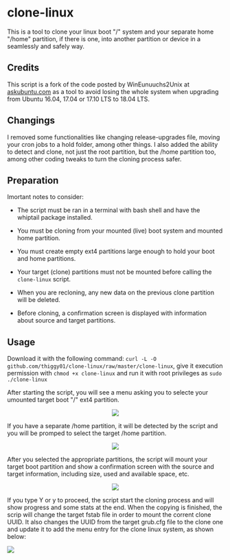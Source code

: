 # clone-linux

This is a tool to clone your linux boot "/" system and your separate home "/home" partition, if there is one, into 
another partition or device in a seamlessly and safely way.

## Credits 
 
This script is a fork of the code posted by WinEunuuchs2Unix at [askubuntu.com](https://bit.ly/34RNGbv) as a tool to avoid
losing the whole system when upgrading from Ubuntu 16.04, 17.04 or 17.10 LTS to 18.04 LTS.

## Changings

I removed some functionalities like changing release-upgrades file, moving your cron jobs to a hold folder, among other
things. I also added the ability to detect and clone, not just the root partition, but the /home partition too, among 
other coding tweaks to turn the cloning process safer.

## Preparation

Imortant notes to consider:

* The script must be ran in a terminal with bash shell and have the whiptail package installed.

* You must be cloning from your mounted (live) boot system and mounted home partition.

* You must create empty ext4 partitions large enough to hold your boot and home partitions.

* Your target (clone) partitions must not be mounted before calling the `clone-linux` script.

* When you are recloning, any new data on the previous clone partition will be deleted.

* Before cloning, a confirmation screen is displayed with information about source and target partitions.

## Usage

Download it with the following command: `curl -L -O github.com/thiggy01/clone-linux/raw/master/clone-linux`, give it
execution permission with `chmod +x clone-linux` and run it with root privileges as `sudo ./clone-linux`

After starting the script, you will see a menu asking you to selecte your umounted target boot "/" ext4 partition.

<p align="center"><img src="https://i.imgur.com/X7MVELD.png"></p>

If you have a separate /home partition, it will be detected by the script and you will be promped to select the target
/home partition.

<p align="center"><img src="https://i.imgur.com/p8gpJCw.png"></p>

After you selected the appropriate partitions, the script will mount your target boot partition and show a confirmation
screen with the source and target information, including size, used and available space, etc.

<p align="center"><img src="https://i.imgur.com/JfYyIal.png"></p>

If you type Y or y to proceed, the script start the cloning process and will show progress and some stats at the end.
When the copying is finished, the scrip will change the target fstab file in order to mount the corrent clone UUID.
It also changes the UUID from the target grub.cfg file to the clone one and update it to add the menu entry for the 
clone linux system, as shown below:

<p  aligh="center"><img src="https://i.imgur.com/i3QcTXb.gif"></p>
